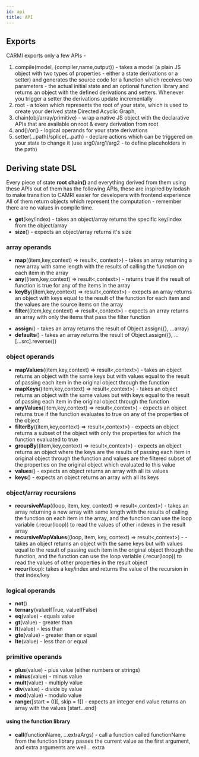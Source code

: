 ```yaml
---
id: api
title: API
---
```


## Exports

CARMI exports only a few APIs -

1.  compile(model, {compiler,name,output}) - takes a model (a plain JS object with two types of properties - either a
    state derivations or a setter) and generates the source code for a function which receives two parameters - the
    actual initial state and an optional function library and returns an object with the defined derivations and
    setters. Whenever you trigger a setter the derivations update incrementally
2.  root - a token which represents the root of your state, which is used to create your derived state Directed Acyclic
    Graph,
3.  chain(obj/array/primitive) - wrap a native JS object with the declarative APIs that are available on root & every
    derivation from root
4.  and()/or() - logical operands for your state derivations
5.  setter(...path)/splice(...path) - declare actions which can be triggered on your state to change it (use
    arg0/arg1/arg2 - to define placeholders in the path)

## Deriving state DSL

Every piece of state **root** **chain()** and everything derived from them using these APIs out of them has the
following APIs, these are inspired by lodash to make transition to CAMRI easier for developers with frontend experience
All of them return objects which represent the computation - remember there are no values in compile time.

- **get**(key/index) - takes an object/array returns the specific key/index from the object/array
- **size**() - expects an object/array returns it's size

### array operands

- **map**((item,key,context) => result<, context>) - takes an array returning a new array with same length with the
  results of calling the function on each item in the array
- **any**((item,key,context) => result<,context>) - returns true if the result of function is true for any of the items
  in the array
- **keyBy**((item,key,context) => result<,context>) - exepcts an array returns an object with keys equal to the result
  of the function for each item and the values are the source items on the array
- **filter**((item,key,context) => result<,context>) - expects an array returns an array with only the items that pass
  the filter function

* **assign**() - takes an array returns the result of Object.assign({}, ...array)
* **defaults**() - takes an array returns the result of Object.assign({}, ...[...src].reverse())

### object operands

- **mapValues**((item,key,context) => result<,context>) - takes an object returns an object with the same keys but with
  values equal to the result of passing each item in the original object through the function
- **mapKeys**((item,key,context) => result<,context>) - takes an object returns an object with the same values but with
  keys equal to the result of passing each item in the original object through the function
- **anyValues**((item,key,context) => result<,context>) - expects an object returns true if the function evaluates to
  true on any of the properties of the object
- **filterBy**((item,key,context) => result<,context>) - expects an object returns a subset of the object with only the
  properties for which the function evaluated to true
- **groupBy**((item,key,context) => result<,context>) - expects an object returns an object where the keys are the
  results of passing each item in original object through the function and values are the filtered subset of the
  properties on the original object which evaluated to this value
- **values**() - expects an object returns an array with all its values
- **keys**() - expects an object returns an array with all its keys

### object/array recursions

- **recursiveMap**((loop, item, key, context) => result<,context>) - takes an array returning a new array with same
  length with the results of calling the function on each item in the array, and the function can use the loop variable
  (<something>.recur(loop)) to read the values of other indexes in the result array
- **recursiveMapValues**((loop, item, key, context) => result<,context>) - - takes an object returns an object with the
  same keys but with values equal to the result of passing each item in the original object through the function, and
  the function can use the loop variable (<something>.recur(loop)) to read the values of other properties in the result
  object
- **recur**(loop): takes a key/index and returns the value of the recursion in that index/key

### logical operands

- **not**()
- **ternary**(valueIfTrue, valueIfFalse)
- **eq**(value) - equals value
- **gt**(value) - greater than
- **lt**(value) - less than
- **gte**(value) - greater than or equal
- **lte**(value) - less than or equal

### primitive operands

- **plus**(value) - plus value (either numbers or strings)
- **minus**(value) - minus value
- **mult**(value) - multiply value
- **div**(value) - divide by value
- **mod**(value) - modulo value
- **range**([start = 0][, skip = 1]) - expects an integer end value returns an array with the values [start...end]

#### using the function library

- **call**(functionName, ...extraArgs) - call a function called functionName from the function library passes the
  current value as the first argument, and extra arguments are well... extra
